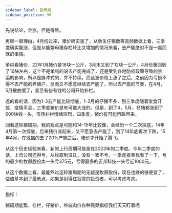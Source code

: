 ```yaml
---
sidebar_label: 猪周期
sidebar_position: 90
---
```


先说结论，会涨，但是得熬。

再聊一聊理由，4月份过来，猪价确实涨了，从新生仔猪数等高频数据上看，三季度确实能涨，但是从能繁母猪存栏环比又增加的情况来看，去产能绝对不是一蹴而就的事情。

单纯看猪价，22年1月猪价是16块一公斤，3月末又到了12块一公斤，4月份重回到了16块左右，这个不是单纯的说去产能完成了，还是受到各地防疫政策导致的禁运的影响，所以是脉冲式的，并不持续，而这波价格上涨了之后，之前因为亏损不得不去产能的养殖户，反而又不愿意继续去产能了，所以去产能的节奏，在4月，5月被放缓了，甚至有些有钱的公司开始补栏。

近的看的话，因为1-3去产能比较彻底，1-3月的仔猪不多，到三季度随着堂食开放，疫情平息，三季度猪价是有可能大涨的。但是，到了4，5月，仔猪都涨到了600块钱一头，市场补栏情绪浓烈，四季度，猪价有可能再跌回来。

回看这轮猪周期，我的观点是可能和14-15年比较像，会经历一个二次探底，14年4月第一次探底，后来猪价涨起来，又不愿意去产能了，到了14年底再次下跌，15年4月，在残酷的去了20%产能之后，猪价才开始了腾飞。

从这个历史经验来看，新的上行周期可能是在2023年的二季度。今年二季度的话，上市公司还得亏，从牧原到温氏，没有一家不亏，一季度报表我看了一下，亏的最少的牧原股份卖一头亏375元，亏得最多的正邦科技一头亏近1000元。

从这个数据上看，最能熬过这轮猪周期的无疑是牧原股份，现在也跌的够便宜了，估值基本到了最低点，如果是耐得住寂寞的投资者，可以考虑考虑。

---

指标：

猪周期能繁，存栏，仔猪价，终端肉价各种高频指标我们天天盯着呢